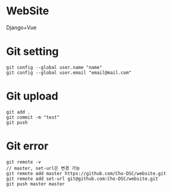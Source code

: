 # WebSite  
  
Django+Vue

# Git setting
```  
git config --global user.name "name"
git config --global user.email "email@mail.com"
``` 
   
# Git upload  
```  
git add .  
git commit -m "test"  
git push  
```  

# Git error
```  
git remote -v   
// master, set-url은 변경 가능
git remote add master https://github.com/Cho-DSC/website.git
git remote add set-url git@github.com:Cho-DSC/website.git
git push master master
``` 